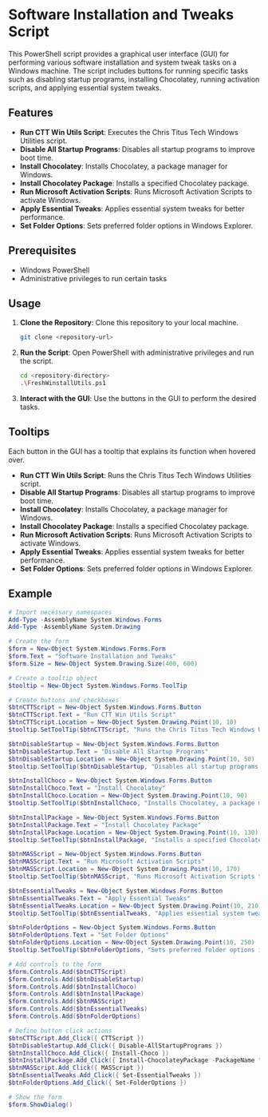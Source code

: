 # Software Installation and Tweaks Script

This PowerShell script provides a graphical user interface (GUI) for performing various software installation and system tweak tasks on a Windows machine. The script includes buttons for running specific tasks such as disabling startup programs, installing Chocolatey, running activation scripts, and applying essential system tweaks.

## Features

- **Run CTT Win Utils Script**: Executes the Chris Titus Tech Windows Utilities script.
- **Disable All Startup Programs**: Disables all startup programs to improve boot time.
- **Install Chocolatey**: Installs Chocolatey, a package manager for Windows.
- **Install Chocolatey Package**: Installs a specified Chocolatey package.
- **Run Microsoft Activation Scripts**: Runs Microsoft Activation Scripts to activate Windows.
- **Apply Essential Tweaks**: Applies essential system tweaks for better performance.
- **Set Folder Options**: Sets preferred folder options in Windows Explorer.

## Prerequisites

- Windows PowerShell
- Administrative privileges to run certain tasks

## Usage

1. **Clone the Repository**: Clone this repository to your local machine.
    ```sh
    git clone <repository-url>
    ```

2. **Run the Script**: Open PowerShell with administrative privileges and run the script.
    ```sh
    cd <repository-directory>
    .\FreshWinstallUtils.ps1
    ```

3. **Interact with the GUI**: Use the buttons in the GUI to perform the desired tasks.

## Tooltips

Each button in the GUI has a tooltip that explains its function when hovered over.

- **Run CTT Win Utils Script**: Runs the Chris Titus Tech Windows Utilities script.
- **Disable All Startup Programs**: Disables all startup programs to improve boot time.
- **Install Chocolatey**: Installs Chocolatey, a package manager for Windows.
- **Install Chocolatey Package**: Installs a specified Chocolatey package.
- **Run Microsoft Activation Scripts**: Runs Microsoft Activation Scripts to activate Windows.
- **Apply Essential Tweaks**: Applies essential system tweaks for better performance.
- **Set Folder Options**: Sets preferred folder options in Windows Explorer.

## Example

```powershell
# Import necessary namespaces
Add-Type -AssemblyName System.Windows.Forms
Add-Type -AssemblyName System.Drawing

# Create the form
$form = New-Object System.Windows.Forms.Form
$form.Text = "Software Installation and Tweaks"
$form.Size = New-Object System.Drawing.Size(400, 600)

# Create a tooltip object
$tooltip = New-Object System.Windows.Forms.ToolTip

# Create buttons and checkboxes
$btnCTTScript = New-Object System.Windows.Forms.Button
$btnCTTScript.Text = "Run CTT Win Utils Script"
$btnCTTScript.Location = New-Object System.Drawing.Point(10, 10)
$tooltip.SetToolTip($btnCTTScript, "Runs the Chris Titus Tech Windows Utilities script.")

$btnDisableStartup = New-Object System.Windows.Forms.Button
$btnDisableStartup.Text = "Disable All Startup Programs"
$btnDisableStartup.Location = New-Object System.Drawing.Point(10, 50)
$tooltip.SetToolTip($btnDisableStartup, "Disables all startup programs to improve boot time.")

$btnInstallChoco = New-Object System.Windows.Forms.Button
$btnInstallChoco.Text = "Install Chocolatey"
$btnInstallChoco.Location = New-Object System.Drawing.Point(10, 90)
$tooltip.SetToolTip($btnInstallChoco, "Installs Chocolatey, a package manager for Windows.")

$btnInstallPackage = New-Object System.Windows.Forms.Button
$btnInstallPackage.Text = "Install Chocolatey Package"
$btnInstallPackage.Location = New-Object System.Drawing.Point(10, 130)
$tooltip.SetToolTip($btnInstallPackage, "Installs a specified Chocolatey package.")

$btnMASScript = New-Object System.Windows.Forms.Button
$btnMASScript.Text = "Run Microsoft Activation Scripts"
$btnMASScript.Location = New-Object System.Drawing.Point(10, 170)
$tooltip.SetToolTip($btnMASScript, "Runs Microsoft Activation Scripts to activate Windows.")

$btnEssentialTweaks = New-Object System.Windows.Forms.Button
$btnEssentialTweaks.Text = "Apply Essential Tweaks"
$btnEssentialTweaks.Location = New-Object System.Drawing.Point(10, 210)
$tooltip.SetToolTip($btnEssentialTweaks, "Applies essential system tweaks for better performance.")

$btnFolderOptions = New-Object System.Windows.Forms.Button
$btnFolderOptions.Text = "Set Folder Options"
$btnFolderOptions.Location = New-Object System.Drawing.Point(10, 250)
$tooltip.SetToolTip($btnFolderOptions, "Sets preferred folder options in Windows Explorer.")

# Add controls to the form
$form.Controls.Add($btnCTTScript)
$form.Controls.Add($btnDisableStartup)
$form.Controls.Add($btnInstallChoco)
$form.Controls.Add($btnInstallPackage)
$form.Controls.Add($btnMASScript)
$form.Controls.Add($btnEssentialTweaks)
$form.Controls.Add($btnFolderOptions)

# Define button click actions
$btnCTTScript.Add_Click({ CTTScript })
$btnDisableStartup.Add_Click({ Disable-AllStartupPrograms })
$btnInstallChoco.Add_Click({ Install-Choco })
$btnInstallPackage.Add_Click({ Install-ChocolateyPackage -PackageName "example-package" })
$btnMASScript.Add_Click({ MASScript })
$btnEssentialTweaks.Add_Click({ Set-EssentialTweaks })
$btnFolderOptions.Add_Click({ Set-FolderOptions })

# Show the form
$form.ShowDialog()